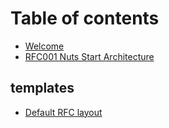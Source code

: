 # Table of contents

* [Welcome](README.md)
* [RFC001 Nuts Start Architecture](rfc001.md)

## templates

* [Default RFC layout](templates/default-rfc-layout.md)

